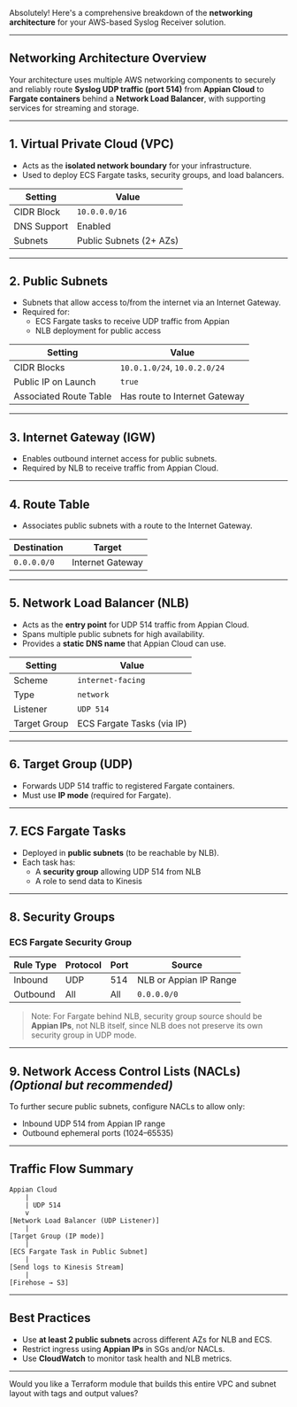 Absolutely! Here's a comprehensive breakdown of the **networking architecture** for your AWS-based Syslog Receiver solution.

---

## **Networking Architecture Overview**

Your architecture uses multiple AWS networking components to securely and reliably route **Syslog UDP traffic (port 514)** from **Appian Cloud** to **Fargate containers** behind a **Network Load Balancer**, with supporting services for streaming and storage.

---

## **1. Virtual Private Cloud (VPC)**  
- Acts as the **isolated network boundary** for your infrastructure.
- Used to deploy ECS Fargate tasks, security groups, and load balancers.

| Setting            | Value           |
|--------------------|-----------------|
| CIDR Block         | `10.0.0.0/16`   |
| DNS Support        | Enabled         |
| Subnets            | Public Subnets (2+ AZs) |

---

## **2. Public Subnets**  
- Subnets that allow access to/from the internet via an Internet Gateway.
- Required for:
  - ECS Fargate tasks to receive UDP traffic from Appian
  - NLB deployment for public access

| Setting                  | Value               |
|--------------------------|---------------------|
| CIDR Blocks              | `10.0.1.0/24`, `10.0.2.0/24` |
| Public IP on Launch      | `true`              |
| Associated Route Table   | Has route to Internet Gateway |

---

## **3. Internet Gateway (IGW)**  
- Enables outbound internet access for public subnets.
- Required by NLB to receive traffic from Appian Cloud.

---

## **4. Route Table**  
- Associates public subnets with a route to the Internet Gateway.

| Destination       | Target              |
|-------------------|---------------------|
| `0.0.0.0/0`       | Internet Gateway    |

---

## **5. Network Load Balancer (NLB)**  
- Acts as the **entry point** for UDP 514 traffic from Appian Cloud.
- Spans multiple public subnets for high availability.
- Provides a **static DNS name** that Appian Cloud can use.

| Setting         | Value             |
|------------------|------------------|
| Scheme           | `internet-facing` |
| Type             | `network`         |
| Listener         | `UDP 514`         |
| Target Group     | ECS Fargate Tasks (via IP) |

---

## **6. Target Group (UDP)**  
- Forwards UDP 514 traffic to registered Fargate containers.
- Must use **IP mode** (required for Fargate).

---

## **7. ECS Fargate Tasks**  
- Deployed in **public subnets** (to be reachable by NLB).
- Each task has:
  - A **security group** allowing UDP 514 from NLB
  - A role to send data to Kinesis

---

## **8. Security Groups**

### **ECS Fargate Security Group**
| Rule Type | Protocol | Port | Source                |
|-----------|----------|------|------------------------|
| Inbound   | UDP      | 514  | NLB or Appian IP Range |
| Outbound  | All      | All  | `0.0.0.0/0`            |

> Note: For Fargate behind NLB, security group source should be **Appian IPs**, not NLB itself, since NLB does not preserve its own security group in UDP mode.

---

## **9. Network Access Control Lists (NACLs)** *(Optional but recommended)*  
To further secure public subnets, configure NACLs to allow only:
- Inbound UDP 514 from Appian IP range
- Outbound ephemeral ports (1024–65535)

---

## **Traffic Flow Summary**
```
Appian Cloud
    |
    | UDP 514
    v
[Network Load Balancer (UDP Listener)]
    |
[Target Group (IP mode)]
    |
[ECS Fargate Task in Public Subnet]
    |
[Send logs to Kinesis Stream]
    |
[Firehose → S3]
```

---

## **Best Practices**
- Use **at least 2 public subnets** across different AZs for NLB and ECS.
- Restrict ingress using **Appian IPs** in SGs and/or NACLs.
- Use **CloudWatch** to monitor task health and NLB metrics.

---

Would you like a Terraform module that builds this entire VPC and subnet layout with tags and output values?
